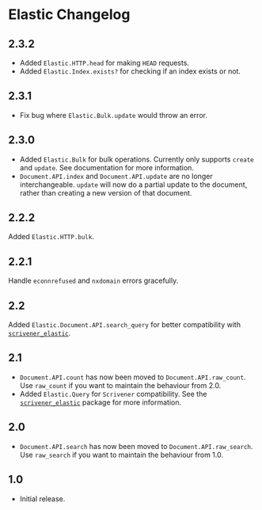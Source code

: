 # Elastic Changelog

## 2.3.2

* Added `Elastic.HTTP.head` for making `HEAD` requests.
* Added `Elastic.Index.exists?` for checking if an index exists or not.

## 2.3.1

* Fix bug where `Elastic.Bulk.update` would throw an error.

## 2.3.0

* Added `Elastic.Bulk` for bulk operations. Currently only supports `create` and `update`. See documentation for more information.
* `Document.API.index` and `Document.API.update` are no longer interchangeable. `update` will now do a partial update to the document, rather than creating a new version of that document.

## 2.2.2

Added `Elastic.HTTP.bulk`.

## 2.2.1

Handle `econnrefused` and `nxdomain` errors gracefully.

## 2.2

Added `Elastic.Document.API.search_query` for better compatibility with [`scrivener_elastic`](https://github.com/radar/scrivener_elastic).

## 2.1

* `Document.API.count` has now been moved to `Document.API.raw_count`. Use `raw_count` if you want to maintain the behaviour from 2.0.
* Added `Elastic.Query` for `Scrivener` compatibility. See the [`scrivener_elastic`](https://github.com/radar/scrivener_elastic) package for more information.

## 2.0

* `Document.API.search` has now been moved to `Document.API.raw_search`. Use `raw_search` if you want to maintain the behaviour from 1.0.

## 1.0

* Initial release.

